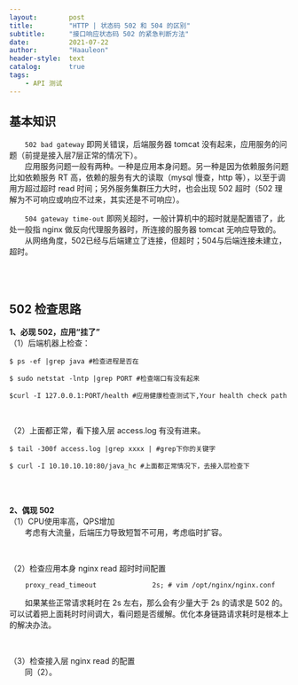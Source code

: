 ```yaml
---
layout:        post
title:         "HTTP | 状态码 502 和 504 的区别"
subtitle:      "接口响应状态码 502 的紧急判断方法"
date:          2021-07-22
author:        "Haauleon"
header-style:  text
catalog:       true
tags:
    - API 测试
---
```


## 基本知识
&emsp;&emsp;`502 bad gateway` 即网关错误，后端服务器 tomcat 没有起来，应用服务的问题（前提是接入层7层正常的情况下）。       
&emsp;&emsp;应用服务问题一般有两种。一种是应用本身问题。另一种是因为依赖服务问题比如依赖服务 RT 高，依赖的服务有大的读取（mysql 慢查，http 等），以至于调用方超过超时 read 时间；另外服务集群压力大时，也会出现 502 超时（502 理解为不可响应或响应不过来，其实还是不可响应）。        

&emsp;&emsp;`504 gateway time-out` 即网关超时，一般计算机中的超时就是配置错了，此处一般指 nginx 做反向代理服务器时，所连接的服务器 tomcat 无响应导致的。   
&emsp;&emsp;从网络角度，502已经与后端建立了连接，但超时；504与后端连接未建立，超时。

<br><br>

## 502 检查思路

**1、必现 502，应用“挂了”**                
（1）后端机器上检查：              
```
$ ps -ef |grep java #检查进程是否在

$ sudo netstat -lntp |grep PORT #检查端口有没有起来

$curl -I 127.0.0.1:PORT/health #应用健康检查测试下,Your health check path
```

<br>

（2）上面都正常，看下接入层 access.log 有没有进来。        
```
$ tail -300f access.log |grep xxxx | #grep下你的关键字

$ curl -I 10.10.10.10:80/java_hc #上面都正常情况下，去接入层检查下
```

<br><br>

**2、偶现 502**       
（1）CPU使用率高，QPS增加         
&emsp;&emsp;考虑有大流量，后端压力导致短暂不可用，考虑临时扩容。          

<br>

（2）检查应用本身 nginx read 超时时间配置        
```
    proxy_read_timeout              2s; # vim /opt/nginx/nginx.conf
```

&emsp;&emsp;如果某些正常请求耗时在 2s 左右，那么会有少量大于 2s 的请求是 502 的。可以试着把上面耗时时间调大，看问题是否缓解。优化本身链路请求耗时是根本上的解决办法。    

<br>

（3）检查接入层 nginx read 的配置       
&emsp;&emsp;同（2）。